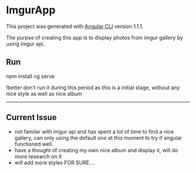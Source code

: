 # ImgurApp

This project was generated with [Angular CLI](https://github.com/angular/angular-cli) version 1.1.1.

The purpse of creating this app is to display photos from imgur gallery by using imgur api.

## Run
npm install
ng serve

!better don't run it during this period as this is a initial stage, without any nice style as well as nice album

<hr />

## Current Issue

* not familar with imgur api and has spent a lot of time to find a nice gallery,  can only using the default one at this moment to try if angular functioned well.
* have a thought of creating my own nice album and display it, will do more research on it 
* will add more styles FOR SURE....
